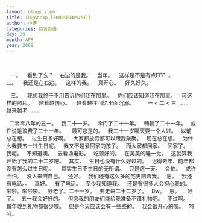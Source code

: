 ```yaml
---
layout: blogs_item
title: 日记&nbsp;[2008年04月29日]
author: 小傅
categories: 自言自语
day: 29
month: APR
year: 2008
---
```




&nbsp;&nbsp; 

&nbsp;&nbsp;
一。
&nbsp;&nbsp;
看到了么？
&nbsp;&nbsp;
右边的是我。
&nbsp;&nbsp;
当年。
&nbsp;&nbsp;
这样是不是有点FEEL。
&nbsp;&nbsp;
&nbsp;&nbsp;&nbsp;
&nbsp;&nbsp;
二。
&nbsp;&nbsp;
我还是在右边。
&nbsp;&nbsp;
这样的我。
&nbsp;&nbsp;
真开心。
&nbsp;&nbsp;
好久好久。
&nbsp;&nbsp;
&nbsp;&nbsp; 

&nbsp;&nbsp;
三。
&nbsp;&nbsp;
我想我终于不用告诉你们我在那里。
&nbsp;&nbsp;
你们应该知道我在那里。
&nbsp;&nbsp;
可这样的照片。
&nbsp;&nbsp;
越看越伤心。
&nbsp;&nbsp;
越看越往回忆里面沉溺。
&nbsp;
&nbsp;
&nbsp;&nbsp;&nbsp;
一 &lt; 二&nbsp;&lt;
三&nbsp;&nbsp;&hellip;&hellip;&nbsp;
&nbsp;&nbsp;&nbsp;
越来越老&nbsp; &hellip;&hellip;
&nbsp;

&nbsp;
二零零八年的五一。
&nbsp; 我二十一岁。
&nbsp; 冷门了二十一年。
&nbsp; 畅销了二十一年。
&nbsp; 或许说是浪费了二十一年。
&nbsp;
&nbsp; 最可悲是的。
&nbsp; 我二十一岁哪天要一个人过。
&nbsp; 以前总在想。
&nbsp; 过生日多好啊。
&nbsp; 大家都放假都可以跟我聚聚。
&nbsp; 现在总在想。
&nbsp; 为什么我要五一过生日呢。
&nbsp; 我又不是爱回家的孩子。
&nbsp; 而大家都回家。
&nbsp; 回家了。
&nbsp;
&nbsp; 我呢。
&nbsp; 不知道噢。
&nbsp; 去看场电影。
&nbsp; 吃顿好的。
&nbsp; 在美美的睡一觉。
&nbsp;
这就算我开始了我的二十二岁吧。
&nbsp; 其实、
&nbsp; 生日也没有什么好过的。
&nbsp;
记得去年、前年都没有怎么过生日呢。
&nbsp;
&nbsp; 其实生日不生日的无所谓。
&nbsp; 只是这一天。
&nbsp; 会怕。
&nbsp; 或许会怕。
&nbsp; 没人来陪自己。
&nbsp; 还好。
&nbsp; 我们还有这么多的宅男陪着我。
&nbsp; 恩。
&nbsp; 我还有电话。。
&nbsp; 真好。
&nbsp; 有了电话。
&nbsp; 至少我知道我。
&nbsp; 还是有很多人会担心我的。
&nbsp;
&nbsp; 啦啦。啦啦啦。
&nbsp; 好老了。二十一岁。
&nbsp; 要走进二十二岁了。
&nbsp; Dw。
&nbsp; 恩。
&nbsp;
&nbsp; 好了。
&nbsp; 五一我会好好的。
&nbsp;
但愿我的朋友们能给我准备不错礼物吧。
&nbsp; 不过啊。
&nbsp; 每年收到礼物都很少噢。
&nbsp; 但是今天应该会有一些些的。
&nbsp; 我会很开心的噢。
&nbsp; 呵呵。


